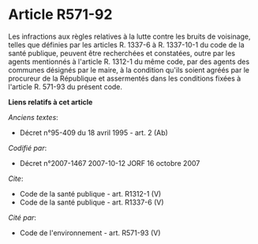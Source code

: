 # Article R571-92

Les infractions aux règles relatives à la lutte contre les bruits de voisinage, telles que définies par les articles R.
1337-6 à R. 1337-10-1 du code de la santé publique, peuvent être recherchées et constatées, outre par les agents mentionnés à
l'article R. 1312-1 du même code, par des agents des communes désignés par le maire, à la condition qu'ils soient agréés par
le procureur de la République et assermentés dans les conditions fixées à l'article R. 571-93 du présent code.

**Liens relatifs à cet article**

_Anciens textes_:

  - Décret n°95-409 du 18 avril 1995 - art. 2 (Ab)

_Codifié par_:

  - Décret n°2007-1467 2007-10-12 JORF 16 octobre 2007

_Cite_:

  - Code de la santé publique - art. R1312-1 (V)
  - Code de la santé publique - art. R1337-6 (V)

_Cité par_:

  - Code de l'environnement - art. R571-93 (V)
